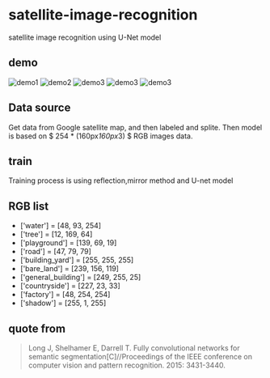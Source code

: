 # satellite-image-recognition
satellite image recognition using U-Net model

## demo

![demo1][1]
![demo2][2]
![demo3][3]
![demo3][4]
![demo3][5]

## Data source

Get data from Google satellite map, and then labeled and splite. Then model is based on  $ 254 * (160px*160px*3) $ RGB images data.

## train

Training process is using reflection,mirror method and U-net model
## RGB list
- ['water'] = [48, 93, 254]
- ['tree'] = [12, 169, 64]
- ['playground'] = [139, 69, 19]
- ['road'] = [47, 79, 79]
- ['building_yard'] = [255, 255, 255]
- ['bare_land'] = [239, 156, 119]
- ['general_building'] = [249, 255, 25]
- ['countryside'] = [227, 23, 33]
- ['factory'] = [48, 254, 254]
- ['shadow'] = [255, 1, 255]

## quote from

> Long J, Shelhamer E, Darrell T. Fully convolutional networks for semantic segmentation[C]//Proceedings of the IEEE conference on computer vision and pattern recognition. 2015: 3431-3440.

[1]: https://github.com/yokoyang/satellite-image-recognition/blob/master/img/1.gif

[2]: https://github.com/yokoyang/satellite-image-recognition/blob/master/img/2.gif

[3]: https://github.com/yokoyang/satellite-image-recognition/blob/master/img/3.gif

[4]: https://github.com/yokoyang/satellite-image-recognition/blob/master/img/4.gif

[5]: https://github.com/yokoyang/satellite-image-recognition/blob/master/img/5.gif